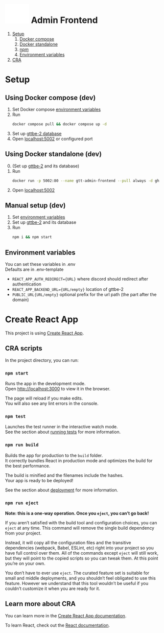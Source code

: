 # ![](./public/GtLogo.svg) Admin Frontend

  1. [Setup](#setup)
      1. [Docker compose](#using-docker-compose-dev)
      2. [Docker standalone](#using-docker-standalone-dev)
      3. [npm](#manual-setup-dev)
      4. [Environment variables](#environment-variables)
  2. [CRA](#create-react-app)

# Setup

## Using Docker compose (dev)

  1. Set Docker compose [environment variables](#environment-variables)
  2. Run
      ```bash
      docker compose pull && docker compose up -d
      ```
  3. Set up [gttbe-2 database](https://github.com/viotalJiplk/gttbe-2#docker-install)
  4. Open [localhost:5002](http://localhost:5002) or configured port

## Using Docker standalone (dev)

  0. (Set up [gttbe-2](https://github.com/viotalJiplk/gttbe-2) and its database)
  1. Run
      ```bash
      docker run -p 5002:80 --name gtt-admin-frontend --pull always -d ghcr.io/matyas7dub/gttfe-a:latest
      ```
  2. Open [localhost:5002](http://localhost:5002)

## Manual setup (dev)

  1. Set [environment variables](#environment-variables)
  2. Set up [gttbe-2](https://github.com/viotalJiplk/gttbe-2) and its database
  3. Run 
      ```bash
      npm i && npm start
      ```

## Environment variables

You can set these variables in .env  
Defaults are in .env-template  

- `REACT_APP_AUTH_REDIRECT={URL}` where discord should redirect after authentication
- `REACT_APP_BACKEND_URL={URL/empty}` location of gttbe-2
- `PUBLIC_URL{URL/empty}` optional prefix for the url path (the part after the domain)

# Create React App

This project is using [Create React App](https://github.com/facebook/create-react-app).

## CRA scripts

In the project directory, you can run:

### `npm start`

Runs the app in the development mode.\
Open [http://localhost:3000](http://localhost:3000) to view it in the browser.

The page will reload if you make edits.\
You will also see any lint errors in the console.

### `npm test`

Launches the test runner in the interactive watch mode.\
See the section about [running tests](https://facebook.github.io/create-react-app/docs/running-tests) for more information.

### `npm run build`

Builds the app for production to the `build` folder.\
It correctly bundles React in production mode and optimizes the build for the best performance.

The build is minified and the filenames include the hashes.\
Your app is ready to be deployed!

See the section about [deployment](https://facebook.github.io/create-react-app/docs/deployment) for more information.

### `npm run eject`

**Note: this is a one-way operation. Once you `eject`, you can’t go back!**

If you aren’t satisfied with the build tool and configuration choices, you can `eject` at any time. This command will remove the single build dependency from your project.

Instead, it will copy all the configuration files and the transitive dependencies (webpack, Babel, ESLint, etc) right into your project so you have full control over them. All of the commands except `eject` will still work, but they will point to the copied scripts so you can tweak them. At this point you’re on your own.

You don’t have to ever use `eject`. The curated feature set is suitable for small and middle deployments, and you shouldn’t feel obligated to use this feature. However we understand that this tool wouldn’t be useful if you couldn’t customize it when you are ready for it.

## Learn more about CRA

You can learn more in the [Create React App documentation](https://facebook.github.io/create-react-app/docs/getting-started).

To learn React, check out the [React documentation](https://reactjs.org/).
